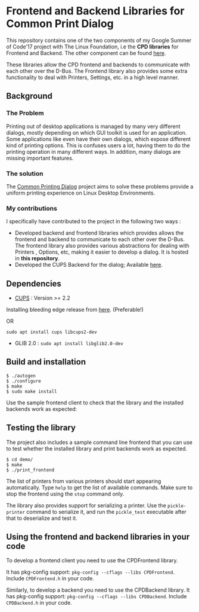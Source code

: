 # Frontend and Backend Libraries for Common Print Dialog

This repository contains one of the two components of my Google Summer of Code'17 project with The Linux Foundation, i.e the **CPD libraries** for Frontend and Backend. The other component can be found [here](https://github.com/NilanjanaLodh/OpenPrinting_CUPS_Backend).

These libraries allow the CPD frontend and backends to communicate with each other over the D-Bus. 
The Frontend library also provides some extra functionality to deal with Printers, Settings, etc. in a high level manner.

## Background 

### The Problem

Printing out of desktop applications is managed by many very different dialogs, mostly depending on which GUI toolkit is used for an application. Some applications like even have their own dialogs, which expose different kind of printing options. This is confuses users a lot, having them to do the printing operation in many different ways. In addition, many dialogs are missing important features.

### The solution

The [Common Printing Dialog](https://wiki.ubuntu.com/CommonPrintingDialog) project aims to solve these problems provide a uniform printing experience on Linux Desktop Environments.

### My contributions

I specifically have contributed to the project in the following two ways :

 - Developed backend and frontend libraries which provides allows the frontend and backend to communicate to each other over the D-Bus. The frontend library also provides various abstractions for dealing with Printers , Options, etc, making it easier to develop a dialog. It is hosted in **this repository**.
 - Developed the CUPS Backend for the dialog; Available [here](https://github.com/NilanjanaLodh/OpenPrinting_CUPS_Backend).


## Dependencies

 - [CUPS](https://github.com/apple/cups/releases) : Version >= 2.2 
 
 Installing bleeding edge release from [here](https://github.com/apple/cups/releases). (Preferable!)
 
 OR

`sudo apt install cups libcups2-dev`

 - GLIB 2.0 :
`sudo apt install libglib2.0-dev`

 
## Build and installation


    $ ./autogen
    $ ./configure
    $ make
    $ sudo make install


Use the sample frontend client to check that the library and the installed backends work as expected:

## Testing the library

The project also includes a sample command line frontend that you can use to test whether the installed library and print backends work as expected.

    $ cd demo/
    $ make
    $ ./print_frontend

The list of printers from various printers should start appearing automatically. Type `help` to get the list of available commands. Make sure to stop the frontend using the `stop` command only.

The library also provides support for serializing a printer. Use the `pickle-printer` command to serialize it, and run the `pickle_test` executable after that to deserialize and test it.
    

## Using the frontend and backend libraries in your code

To develop a frontend client you need to use the CPDFrontend library.

It has pkg-config support: `pkg-config --cflags --libs CPDFrontend`.
Include `CPDFrontend.h` in your code.

Similarly, to develop a backend you need to use the CPDBackend library.
It has pkg-config support: `pkg-config --cflags --libs CPDBackend`.
Include `CPDBackend.h` in your code.



